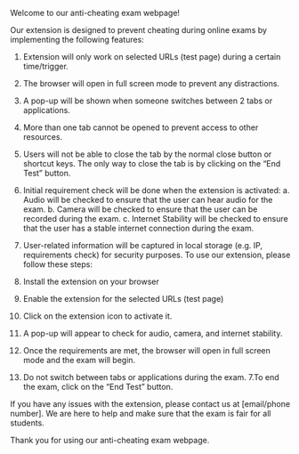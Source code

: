 
Welcome to our anti-cheating exam webpage!

Our extension is designed to prevent cheating during online exams by implementing the following features:

1. Extension will only work on selected URLs (test page) during a certain time/trigger.
2. The browser will open in full screen mode to prevent any distractions.
3. A pop-up will be shown when someone switches between 2 tabs or applications.
4. More than one tab cannot be opened to prevent access to other resources.
5. Users will not be able to close the tab by the normal close button or shortcut keys. The only way to close the tab is by clicking on the “End Test” button.
6. Initial requirement check will be done when the extension is activated:
   a. Audio will be checked to ensure that the user can hear audio for the exam.
   b. Camera will be checked to ensure that the user can be recorded during the exam.
    c. Internet Stability will be checked to ensure that the user has a stable internet connection during the exam.
7. User-related information will be captured in local storage (e.g. IP, requirements check) for security purposes.
To use our extension, please follow these steps:

1. Install the extension on your browser
2. Enable the extension for the selected URLs (test page)
3. Click on the extension icon to activate it.
4. A pop-up will appear to check for audio, camera, and internet stability.
5. Once the requirements are met, the browser will open in full screen mode and the exam will begin.
6. Do not switch between tabs or applications during the exam.
7.To end the exam, click on the “End Test” button.

If you have any issues with the extension, please contact us at [email/phone number]. We are here to help and make sure that the exam is fair for all students.

Thank you for using our anti-cheating exam webpage.
